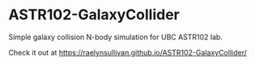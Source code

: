 # ASTR102-GalaxyCollider
Simple galaxy collision N-body simulation for UBC ASTR102 lab. 

Check it out at https://raelynsullivan.github.io/ASTR102-GalaxyCollider/
